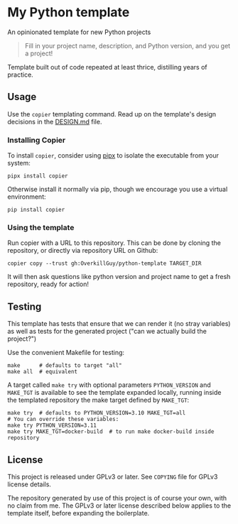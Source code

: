# My Python template

An opinionated template for new Python projects

> Fill in your project name, description, and Python version, and you get a project!

Template built out of code repeated at least thrice, distilling years of practice.

## Usage

Use the `copier` templating command.
Read up on the template's design decisions in the [DESIGN.md](./DESIGN.md) file.

### Installing Copier

To install `copier`, consider using [pipx](https://pypa.github.io/pipx/)
to isolate the executable from your system:

```shell
pipx install copier
```

Otherwise install it normally via pip, though we encourage you use a virtual
environment:

```shell
pip install copier
```

### Using the template

Run copier with a URL to this repository. This can be done by cloning the
repository, or directly via repository URL on Github:

```shell
copier copy --trust gh:OverkillGuy/python-template TARGET_DIR
```

It will then ask questions like python version and project name to get a fresh
repository, ready for action!

## Testing

This template has tests that ensure that we can render it (no stray
variables) as well as tests for the generated project ("can we
actually build the project?")

Use the convenient Makefile for testing:

```shell
make      # defaults to target "all"
make all  # equivalent
```

A target called `make try` with optional parameters `PYTHON_VERSION` and
`MAKE_TGT` is available to see the template expanded locally, running inside the
templated repository the make target defined by `MAKE_TGT`:

```shell
make try  # defaults to PYTHON_VERSION=3.10 MAKE_TGT=all
# You can override these variables:
make try PYTHON_VERSION=3.11
make try MAKE_TGT=docker-build  # to run make docker-build inside repository
```

## License

This project is released under GPLv3 or later. See `COPYING` file for GPLv3
license details.

The repository generated by use of this project is of course your own, with no
claim from me. The GPLv3 or later license described below applies to the
template itself, before expanding the boilerplate.


